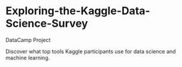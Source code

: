 # Exploring-the-Kaggle-Data-Science-Survey

DataCamp Project

Discover what top tools Kaggle participants use for data science and machine learning.
